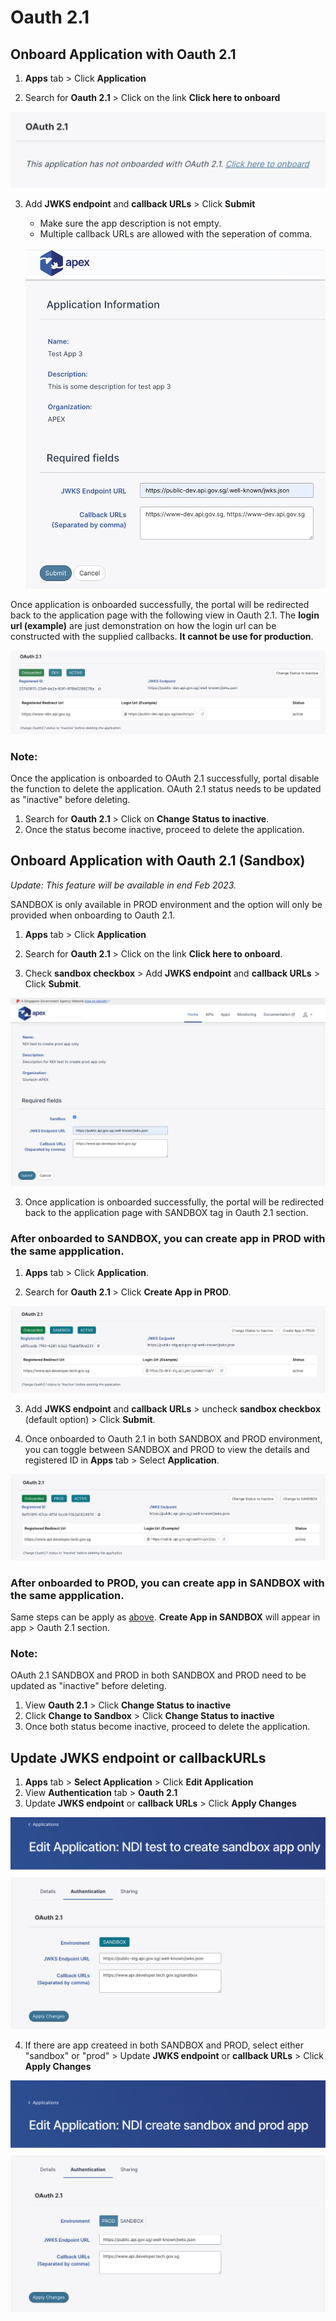 # Oauth 2.1

## Onboard Application with Oauth 2.1

1. **Apps** tab > Click **Application**

2. Search for **Oauth 2.1** > Click on the link **Click here to onboard**

![Image](./image/oauth/onboard-oauth.png)

3. Add **JWKS endpoint** and **callback URLs** > Click **Submit**

   - Make sure the app description is not empty.
   - Multiple callback URLs are allowed with the seperation of comma.

   ![Image](./image/oauth/onboarding-oauth.png)

Once application is onboarded successfully, the portal will be redirected back to the application page with the following view in Oauth 2.1. The **login url (example)** are just demonstration on how the login url can be constructed with the supplied callbacks. **It cannot be use for production**.

![Image](./image/oauth/onboarded-oauth.png)

### Note:

Once the application is onboarded to OAuth 2.1 successfully, portal disable the function to delete the application. OAuth 2.1 status needs to be updated as "inactive" before deleting.

1. Search for **Oauth 2.1** > Click on **Change Status to inactive**.
2. Once the status become inactive, proceed to delete the application.

## Onboard Application with Oauth 2.1 (Sandbox)

_Update: This feature will be available in end Feb 2023._

SANDBOX is only available in PROD environment and the option will only be provided when onboarding to Oauth 2.1.

1. **Apps** tab > Click **Application**

2. Search for **Oauth 2.1** > Click on the link **Click here to onboard**.

3. Check **sandbox checkbox** > Add **JWKS endpoint** and **callback URLs** > Click **Submit**.

![Image](./image/oauth/sandbox-onboarding.png)

3. Once application is onboarded successfully, the portal will be redirected back to the application page with SANDBOX tag in Oauth 2.1 section.

### After onboarded to SANDBOX, you can create app in PROD with the same appplication.

1. **Apps** tab > Click **Application**.

2. Search for **Oauth 2.1** > Click **Create App in PROD**.

![Image](./image/oauth/sandbox-create-prod.png)

3. Add **JWKS endpoint** and **callback URLs** > uncheck **sandbox checkbox** (default option) > Click **Submit**.

4. Once onboarded to Oauth 2.1 in both SANDBOX and PROD environment, you can toggle between SANDBOX and PROD to view the details and registered ID in **Apps** tab > Select **Application**.

![Image](./image/oauth/sandbox-and-prod-apps.png)

### After onboarded to PROD, you can create app in SANDBOX with the same appplication.

Same steps can be apply as [above](#after-onboarded-to-sandbox). **Create App in SANDBOX** will appear in app > Oauth 2.1 section.

### Note:

OAuth 2.1 SANDBOX and PROD in both SANDBOX and PROD need to be updated as "inactive" before deleting.

1. View **Oauth 2.1** > Click **Change Status to inactive**
2. Click **Change to Sandbox** > Click **Change Status to inactive**
3. Once both status become inactive, proceed to delete the application.

## Update JWKS endpoint or callbackURLs

1. **Apps** tab > **Select Application** > Click **Edit Application**
2. View **Authentication** tab > **Oauth 2.1**
3. Update **JWKS endpoint** or **callback URLs** > Click **Apply Changes**

![Image](./image/oauth/update-oauth-info.png)

4. If there are app createed in both SANDBOX and PROD, select either "sandbox" or "prod" > Update **JWKS endpoint** or **callback URLs** > Click **Apply Changes**

![Image](./image/oauth/update-oauth-info-toggle.png)
